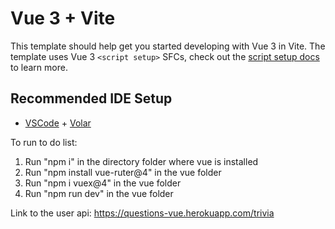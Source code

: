 # Vue 3 + Vite

This template should help get you started developing with Vue 3 in Vite. The template uses Vue 3 `<script setup>` SFCs, check out the [script setup docs](https://v3.vuejs.org/api/sfc-script-setup.html#sfc-script-setup) to learn more.

## Recommended IDE Setup

- [VSCode](https://code.visualstudio.com/) + [Volar](https://marketplace.visualstudio.com/items?itemName=johnsoncodehk.volar)


To run to do list:

1. Run "npm i" in the directory folder where vue is installed
2. Run "npm install vue-ruter@4" in the vue folder
3. Run "npm i vuex@4" in the vue folder
4. Run "npm run dev" in the vue folder


Link to the user api: https://questions-vue.herokuapp.com/trivia
